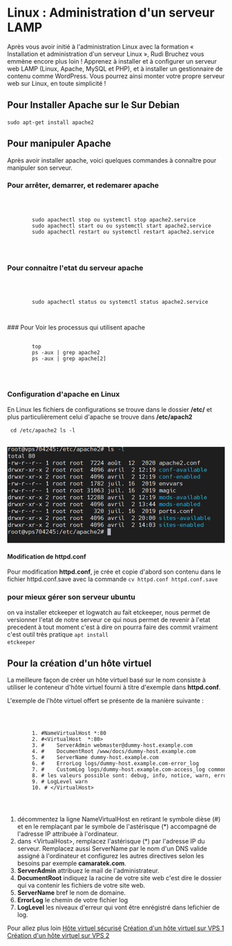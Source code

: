 # Linux : Administration d'un serveur LAMP

Après vous avoir initié à l'administration Linux avec la formation « Installation et administration d'un serveur Linux », Rudi Bruchez vous emmène encore plus loin ! Apprenez à installer et à configurer un serveur web LAMP (Linux, Apache, MySQL et PHP), et à installer un gestionnaire de contenu comme WordPress. Vous pourrez ainsi monter votre propre serveur web sur Linux, en toute simplicité !

## Pour Installer Apache sur le Sur Debian
<code>sudo apt-get install apache2</code>

## Pour manipuler Apache
Après avoir installer apache, voici quelques commandes à connaître pour manipuler son serveur.
### Pour arrêter, demarrer, et redemarer apache
<code>
    <pre>
        sudo apachectl stop ou systemctl stop apache2.service
        sudo apachectl start ou ou systemctl start apache2.service
        sudo apachectl restart ou systemctl restart apache2.service
    </pre>
</code>

### Pour connaitre l'etat du serveur apache
<code>
    <pre>
        sudo apachectl status ou systemctl status apache2.service
    </pre>
</code>
### Pour Voir les processus qui utilisent apache
<code>
    <pre>
        top
        ps -aux | grep apache2
        ps -aux | grep apache[2]
    </pre>
</code>

### Configuration d'apache en Linux
En Linux les fichiers de configurations se trouve dans le dossier **/etc/** et plus particulièrement celui d'apache se trouve dans **/etc/apach2**
<code>
    <pre>
        cd /etc/apache2
        ls -l
    </pre>
</code>
![apache2](1.png)

#### Modification de httpd.conf
Pour modification **httpd.conf**, je crée et copie d'abord son contenu dans le fichier httpd.conf.save avec la commande 
<code>cv httpd.conf httpd.conf.save</code>  

### pour mieux gérer son serveur ubuntu
on va installer etckeeper et logwatch au fait etckeeper, nous permet de versionner l'etat de notre serveur ce qui nous permet de revenir à l'etat precedent à tout moment c'est à dire on pourra faire des commit vraiment c'est outil très pratique
<code>apt install etckeeper</code>

## Pour la création d'un hôte virtuel
La meilleure façon de créer un hôte virtuel basé sur le nom consiste à utiliser le conteneur d'hôte virtuel fourni à titre d'exemple dans **httpd.conf**.

L'exemple de l'hôte virtuel offert se présente de la manière suivante :

<code>
    <pre>
        1. #NameVirtualHost *:80
        2. #&lt;VirtualHost  *:80&gt;
        3. #    ServerAdmin webmaster@dummy-host.example.com
        4. #    DocumentRoot /www/docs/dummy-host.example.com
        5. #    ServerName dummy-host.example.com
        6. #    ErrorLog logs/dummy-host.example.com-error_log
        7. #    CustomLog logs/dummy-host.example.com-access_log common
        8. # les valeurs possible sont: debug, info, notice, warn, error, crit, alert, emerg
        9. # LogLevel warn
        10. # &lt;/VirtualHost&gt;
    </pre>
</code>

1. décommentez la ligne NameVirtualHost en retirant le symbole dièse (#) et en le remplaçant par le symbole de l'astérisque (*) accompagné de l'adresse IP attribuée à l'ordinateur.
2. dans &lt;VirtualHost&gt;, remplacez l'astérisque (*) par l'adresse IP du serveur. Remplacez aussi ServerName par le nom d'un DNS valide assigné à l'ordinateur et configurez les autres directives selon les besoins par exemple **camaratek.com**.
3. **ServerAdmin** attribuez le mail de l'administrateur.
4. **DocumentRoot** indiquez la racine de votre site web c'est dire le dossier qui va contenir les fichiers de votre site web.
5. **ServerName** bref le nom de domaine.
6. **ErrorLog** le chemin de votre fichier log
7. **LogLevel** les niveaux d'erreur qui vont être enrégistré dans lefichier de log.

Pour allez plus loin
[Hôte virtuel sécurisé](http://httpd.apache.org/docs/2.0/ssl/ssl_intro.html)
[Création d'un hôte virtuel sur VPS 1](https://github.com/camara94/adminVPS#administrer-un-serveur-vps)
[Création d'un hôte virtuel sur VPS 2](http://web.mit.edu/rhel-doc/4/RH-DOCS/rhel-rg-fr-4/s1-apache-virtualhosts.html)


